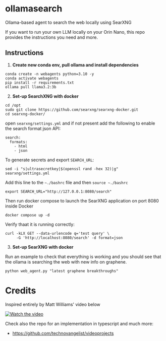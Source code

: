 # ollamasearch
Ollama-based agent to search the web locally using SearXNG

If you want to run your own LLM locally on your Orin Nano, this repo provides the instructions you need and more.

## Instructions

1. **Create new conda env, pull ollama and install dependencies**

```
conda create -n webagents python=3.10 -y
conda activate webagents
pip install -r requirements.txt
ollama pull llama3.2:3b
```



2. **Set-up SearchXNG with docker**

```
cd /opt
sudo git clone https://github.com/searxng/searxng-docker.git
cd searxng-docker/
```

open `searxng/settings.yml` and if not present add the following to enable the search format json API:

```
search:
  formats:
    - html
    - json
```
To generate secrets and export `SEARCH_URL`:

```
sed -i "s|ultrasecretkey|$(openssl rand -hex 32)|g" searxng/settings.yml
```

Add this line to the `~./bashrc` file and then `source ~./bashrc`

```
export SEARCH_URL="http://127.0.0.1:8080/search"
```
Then run docker compose to launch the SearXNG application on port 8080 inside Docker

```
docker compose up -d
```

Verify thaat it is running correctly:

```
curl -kLX GET --data-urlencode q='test query' \
     -G 'http://localhost:8080/search' -d format=json
```

3. **Set-up SearXNG with docker**

Run an example to check that everything is working and you should see that the ollama is searching the web with new info on graphene.

```
python web_agent.py "latest graphene breakthroughs"
```

# Credits

Inspired entirely by Matt Williams' video below

[![Watch the video](https://img.youtube.com/vi/GMlSFIp1na0/maxresdefault.jpg)](https://www.youtube.com/watch?v=GMlSFIp1na0&t=85s)

Check also the repo for an implementation in typescript and much more:

 - https://github.com/technovangelist/videoprojects
